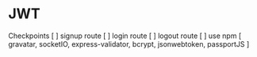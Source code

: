 # JWT

Checkpoints
[ ] signup route
[ ] login route
[ ] logout route
[ ] use npm [ gravatar, socketIO, express-validator, bcrypt, jsonwebtoken, passportJS ]
